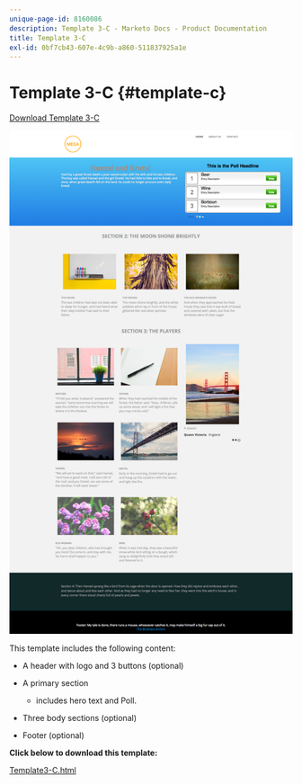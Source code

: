 ```yaml
---
unique-page-id: 8160086
description: Template 3-C - Marketo Docs - Product Documentation
title: Template 3-C
exl-id: 0bf7cb43-607e-4c9b-a860-511837925a1e
---
```

# Template 3-C {#template-c}

[Download Template 3-C](https://docs.marketo.com/download/attachments/8160086/template3-c.html?version=1&modificationdate=1434390549000&api=v2)

![](assets/image2015-6-15-11-3a20-3a37.png)

This template includes the following content:

* A header with logo and 3 buttons (optional)
* A primary section

    * includes hero text and Poll.

* Three body sections (optional)
* Footer (optional)

**Click below to download this template:**

[Template3-C.html](https://docs.marketo.com/download/attachments/8160086/template3-c.html?version=1&modificationdate=1434390549000&api=v2)

